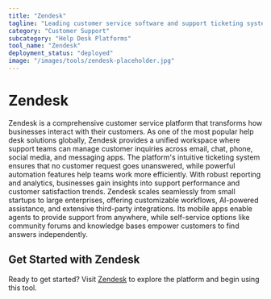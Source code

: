 ```yaml
---
title: "Zendesk"
tagline: "Leading customer service software and support ticketing system"
category: "Customer Support"
subcategory: "Help Desk Platforms"
tool_name: "Zendesk"
deployment_status: "deployed"
image: "/images/tools/zendesk-placeholder.jpg"
---
```


# Zendesk

Zendesk is a comprehensive customer service platform that transforms how businesses interact with their customers. As one of the most popular help desk solutions globally, Zendesk provides a unified workspace where support teams can manage customer inquiries across email, chat, phone, social media, and messaging apps. The platform's intuitive ticketing system ensures that no customer request goes unanswered, while powerful automation features help teams work more efficiently. With robust reporting and analytics, businesses gain insights into support performance and customer satisfaction trends. Zendesk scales seamlessly from small startups to large enterprises, offering customizable workflows, AI-powered assistance, and extensive third-party integrations. Its mobile apps enable agents to provide support from anywhere, while self-service options like community forums and knowledge bases empower customers to find answers independently.
## Get Started with Zendesk

Ready to get started? Visit [Zendesk](https://zendesk.com) to explore the platform and begin using this tool.
